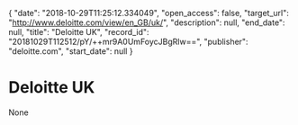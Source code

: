 {
  "date": "2018-10-29T11:25:12.334049", 
  "open_access": false, 
  "target_url": "http://www.deloitte.com/view/en_GB/uk/", 
  "description": null, 
  "end_date": null, 
  "title": "Deloitte UK", 
  "record_id": "20181029T112512/pY/++mr9A0UmFoycJBgRlw==", 
  "publisher": "deloitte.com", 
  "start_date": null
}

# Deloitte UK

None